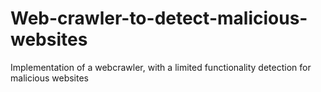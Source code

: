 # Web-crawler-to-detect-malicious-websites
Implementation of a webcrawler, with a limited functionality detection for malicious websites
